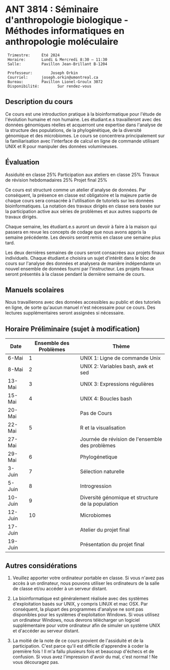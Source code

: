 # ANT 3814 : Séminaire d'anthropologie biologique - Méthodes informatiques en anthropologie moléculaire

```
 Trimestre:		Été 2024
 Horaire:		Lundi & Mercredi 8:30 – 11:30 
 Salle:			Pavillon Jean-Brillant B-1204
 
 Professeur:		Joseph Orkin  
 Courriel:		joseph.orkin@umontreal.ca
 Bureau:		Pavillon Lionel-Groulx 3072
 Disponibilité:		Sur rendez-vous
 ```

##  Description du cours
Ce cours est une introduction pratique à la bioinformatique pour l'étude de l'évolution humaine et non humaine. Les étudiant.e.s travailleront avec des données génomiques réelles et acquerront une expertise dans l'analyse de la structure des populations, de la phylogénétique, de la diversité génomique et des microbiomes. Le cours se concentrera principalement sur la familiarisation avec l'interface de calcul en ligne de commande utilisant UNIX et R pour manipuler des données volumineuses.

## Évaluation

Assiduité en classe 25% Participation aux ateliers en classe 25% Travaux de révision hebdomadaires 25% Projet final 25%

Ce cours est structuré comme un atelier d'analyse de données. Par conséquent, la présence en classe est obligatoire et la majeure partie de chaque cours sera consacrée à l'utilisation de tutoriels sur les données bioinformatiques. La notation des travaux dirigés en classe sera basée sur la participation active aux séries de problèmes et aux autres supports de travaux dirigés.

Chaque semaine, les étudiant.e.s auront un devoir à faire à la maison qui passera en revue les concepts de codage que nous avons appris la semaine précédente. Les devoirs seront remis en classe une semaine plus tard.

Les deux dernières semaines de cours seront consacrées aux projets finaux individuels. Chaque étudiant.e choisira un sujet d'intérêt dans le bloc de cours sur l'analyse des données et analysera de manière indépendante un nouvel ensemble de données fourni par l'instructeur. Les projets finaux seront présentés à la classe pendant la dernière semaine de cours.

## Manuels scolaires

Nous travaillerons avec des données accessibles au public et des tutoriels en ligne, de sorte qu'aucun manuel n'est nécessaire pour ce cours. Des lectures supplémentaires seront assignées si nécessaire.

## Horaire Préliminaire (sujet à modification)

| Date | Ensemble des Problèmes| Thème                |
| ----------- | -| ------------------------------ |
| 6-Mai  | 1 | UNIX 1: Ligne de commande Unix |
| 8-Mai  | 2 | UNIX 2: Variables bash, awk et sed |
| 13-Mai | 3 | UNIX 3: Expressions régulières|
| 15-Mai | 4 | UNIX 4: Boucles bash |
| 20-Mai | | Pas de Cours  |
| 22-Mai | 5 | R et la visualisation |
| 27-Mai | | Journée de révision de l'ensemble des problèmes
| 29-Mai | 6 | Phylogénetique 
| 3-Juin | 7 | Sélection naturelle
| 5-Juin | 8 | Introgression |
| 10-Juin | 9 | Diversité génomique et structure de la population |
| 12-Juin | 10 | Microbiomes|
| 17-Juin | | Atelier du projet final |
| 19-Juin | | Présentation du projet final|

## Autres considérations

1) Veuillez apporter votre ordinateur portable en classe. Si vous n'avez pas accès à un ordinateur, nous pouvons utiliser les ordinateurs de la salle de classe et/ou accéder à un serveur distant.

2) La bioinformatique est généralement réalisée avec des systèmes d'exploitation basés sur UNIX, y compris LINUX et mac OSX. Par conséquent, la plupart des programmes d'analyse ne sont pas disponibles pour les systèmes d'exploitation Windows. Si vous utilisez un ordinateur Windows, nous devrons télécharger un logiciel supplémentaire pour votre ordinateur afin de simuler un système UNIX et d'accéder au serveur distant.
    
3) La moitié de la note de ce cours provient de l'assiduité et de la participation. C'est parce qu'il est difficile d'apprendre à coder la première fois ! Il m'a fallu plusieurs fois et beaucoup d'échecs et de confusion. Si vous avez l'impression d'avoir du mal, c'est normal ! Ne vous découragez pas.

